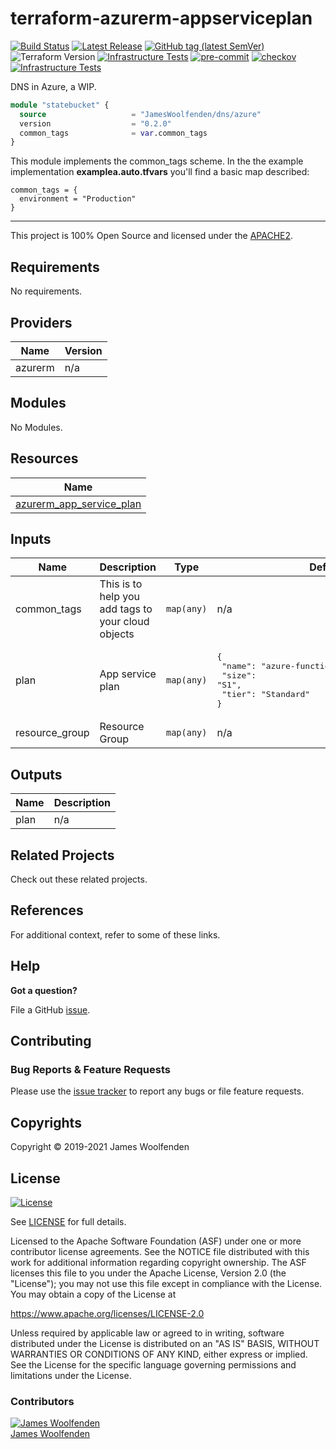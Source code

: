 # terraform-azurerm-appserviceplan

[![Build Status](https://github.com/JamesWoolfenden/terraform-azurerm-appserviceplan/workflows/Verify%20and%20Bump/badge.svg?branch=master)](https://github.com/JamesWoolfenden/terraform-azurerm-appserviceplan)
[![Latest Release](https://img.shields.io/github/release/JamesWoolfenden/terraform-azurerm-appserviceplan.svg)](https://github.com/JamesWoolfenden/terraform-azurerm-appserviceplan/releases/latest)
[![GitHub tag (latest SemVer)](https://img.shields.io/github/tag/JamesWoolfenden/terraform-azurerm-appserviceplan.svg?label=latest)](https://github.com/JamesWoolfenden/terraform-azurerm-appserviceplan/releases/latest)
![Terraform Version](https://img.shields.io/badge/tf-%3E%3D0.14.0-blue.svg)
[![Infrastructure Tests](https://www.bridgecrew.cloud/badges/github/JamesWoolfenden/terraform-azurerm-appserviceplan/cis_aws)](https://www.bridgecrew.cloud/link/badge?vcs=github&fullRepo=JamesWoolfenden%2Fterraform-azurerm-appserviceplan&benchmark=CIS+AWS+V1.2)
[![pre-commit](https://img.shields.io/badge/pre--commit-enabled-brightgreen?logo=pre-commit&logoColor=white)](https://github.com/pre-commit/pre-commit)
[![checkov](https://img.shields.io/badge/checkov-verified-brightgreen)](https://www.checkov.io/)
[![Infrastructure Tests](https://www.bridgecrew.cloud/badges/github/jameswoolfenden/terraform-azurerm-appserviceplan/general)](https://www.bridgecrew.cloud/link/badge?vcs=github&fullRepo=JamesWoolfenden%2Fterraform-azurerm-appserviceplan&benchmark=INFRASTRUCTURE+SECURITY)

DNS in Azure, a WIP.

```terraform
module "statebucket" {
  source                   = "JamesWoolfenden/dns/azure"
  version                  = "0.2.0"
  common_tags              = var.common_tags
}
```

This module implements the common_tags scheme. In the the example implementation **examplea.auto.tfvars** you'll find a basic map described:

```HCL
common_tags = {
  environment = "Production"
}
```

---

This project is 100% Open Source and licensed under the [APACHE2](LICENSE).

<!-- BEGINNING OF PRE-COMMIT-TERRAFORM DOCS HOOK -->
## Requirements

No requirements.

## Providers

| Name | Version |
|------|---------|
| azurerm | n/a |

## Modules

No Modules.

## Resources

| Name |
|------|
| [azurerm_app_service_plan](https://registry.terraform.io/providers/hashicorp/azurerm/latest/docs/resources/app_service_plan) |

## Inputs

| Name | Description | Type | Default | Required |
|------|-------------|------|---------|:--------:|
| common\_tags | This is to help you add tags to your cloud objects | `map(any)` | n/a | yes |
| plan | App service plan | `map(any)` | <pre>{<br>  "name": "azure-functions-test-service-plan",<br>  "size": "S1",<br>  "tier": "Standard"<br>}</pre> | no |
| resource\_group | Resource Group | `map(any)` | n/a | yes |

## Outputs

| Name | Description |
|------|-------------|
| plan | n/a |
<!-- END OF PRE-COMMIT-TERRAFORM DOCS HOOK -->

## Related Projects

Check out these related projects.

## References

For additional context, refer to some of these links.

## Help

**Got a question?**

File a GitHub [issue](https://github.com/JamesWoolfenden/terraform-azurerm-appserviceplan/issues).

## Contributing

### Bug Reports & Feature Requests

Please use the [issue tracker](https://github.com/JamesWoolfenden/terraform-azurerm-appserviceplan/issues) to report any bugs or file feature requests.

## Copyrights

Copyright © 2019-2021 James Woolfenden

## License

[![License](https://img.shields.io/badge/License-Apache%202.0-blue.svg)](https://opensource.org/licenses/Apache-2.0)

See [LICENSE](LICENSE) for full details.

Licensed to the Apache Software Foundation (ASF) under one
or more contributor license agreements. See the NOTICE file
distributed with this work for additional information
regarding copyright ownership. The ASF licenses this file
to you under the Apache License, Version 2.0 (the
"License"); you may not use this file except in compliance
with the License. You may obtain a copy of the License at

<https://www.apache.org/licenses/LICENSE-2.0>

Unless required by applicable law or agreed to in writing,
software distributed under the License is distributed on an
"AS IS" BASIS, WITHOUT WARRANTIES OR CONDITIONS OF ANY
KIND, either express or implied. See the License for the
specific language governing permissions and limitations
under the License.

### Contributors

[![James Woolfenden][jameswoolfenden_avatar]][jameswoolfenden_homepage]<br/>[James Woolfenden][jameswoolfenden_homepage]

[jameswoolfenden_homepage]: https://github.com/jameswoolfenden
[jameswoolfenden_avatar]: https://github.com/jameswoolfenden.png?size=150
[github]: https://github.com/jameswoolfenden
[linkedin]: https://www.linkedin.com/in/jameswoolfenden/
[twitter]: https://twitter.com/JimWoolfenden
[share_twitter]: https://twitter.com/intent/tweet/?text=terraform-azurerm-appserviceplan&url=https://github.com/JamesWoolfenden/terraform-azurerm-appserviceplan
[share_linkedin]: https://www.linkedin.com/shareArticle?mini=true&title=terraform-azurerm-appserviceplan&url=https://github.com/JamesWoolfenden/terraform-azurerm-appserviceplan
[share_reddit]: https://reddit.com/submit/?url=https://github.com/JamesWoolfenden/terraform-azurerm-appserviceplan
[share_facebook]: https://facebook.com/sharer/sharer.php?u=https://github.com/JamesWoolfenden/terraform-azurerm-appserviceplan
[share_email]: mailto:?subject=terraform-azurerm-appserviceplan&body=https://github.com/JamesWoolfenden/terraform-azurerm-appserviceplan
